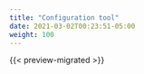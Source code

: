 ```yaml
---
title: "Configuration tool"
date: 2021-03-02T00:23:51-05:00
weight: 100
---
```


{{< preview-migrated >}}

